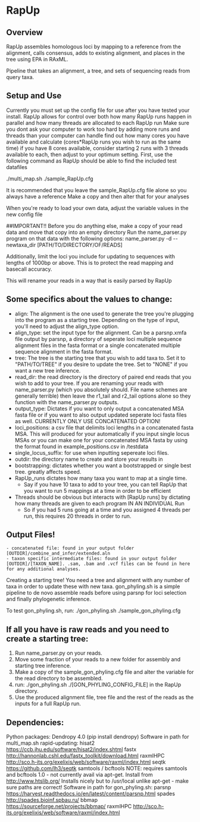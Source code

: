 # RapUp
## Overview

RapUp assembles homologous loci by mapping to a reference from the alignment, calls consensus, adds to existing alignment, and places in the tree using EPA in RAxML.

Pipeline that takes an alignment, a tree, and sets of sequencing reads from query taxa.

## Setup and Use

Currently you must set up the config file for use after you have tested your install.
RapUp allows for control over both how many RapUp runs happen
in parallel and how many threads are allocated to each RapUp run
Make sure you dont ask your computer to work too hard by adding more runs and threads than your computer can handle
find out how many cores you have available and calculate (cores*RapUp runs you wish to run as the same time)
if you have 8 cores available, consider starting 2 runs with 3 threads available to each,
then adjust to your optimum setting.
First, use the following command as RapUp should be able to find the included test datafiles

./multi_map.sh ./sample_RapUp.cfg

It is recommended that you leave the sample_RapUp.cfg file alone so you always have a reference
Make a copy and then alter that for your analyses

When you're ready to load your own data, adjust the variable values in the new config file

##IMPORTANT!!
Before you do anything else, make a copy of your read data and move that copy into an empty directory
Run the name_parser.py program on that data with the following options:
name_parser.py -d --newtaxa_dir [PATH/TO/DIRECTORY/OF/READS]

Additionally, limit the loci you include for updating to sequences with lengths of 1000bp or above. This is to protect the read mapping and basecall accuracy.

This will rename your reads in a way that is easily parsed by RapUp

## Some specifics about the values to change:

- align: The alignment is the one used to generate the tree you're plugging into the program as a starting tree. Depending on the type of input, you'll need to adjust the align_type option.
- align_type: set the input type for the alignment. Can be a parsnp.xmfa file output by parsnp, a directory of seperate loci multiple sequence alignment files in the fasta format or a single concatenated multiple sequence alignment in the fasta format.
- tree: The tree is the starting tree that you wish to add taxa to. Set it to "PATH/TO/TREE" if you desire to update the tree. Set to "NONE" if you want a new tree inference.
- read_dir: the read directory is the directory of paired end reads that you wish to add to your tree.
If you are renaming your reads with name_parser.py (which you absolutely should. File name schemes are generally terrible) then leave the r1_tail and r2_tail options alone so they function with the name_parser.py outputs.
- output_type: Dictates if you want to only output a concatenated MSA fasta file or if you want to also output updated seperate loci fasta files as well. CURRENTLY ONLY USE CONCATENATED OPTION!
- loci_positions: a csv file that delimits loci lengths in a concatenated fasta MSA. This will produced for your automatically if you input single locus MSAs or you can make one for your concatenated MSA fasta by using the format found in example_positions.csv in /testdata
- single_locus_suffix: for use when inputting sepereate loci files.
- outdir: the directory name to create and store your results in
- bootstrapping: dictates whether you want a bootstrapped or single best tree. greatly affects speed. 
- RapUp_runs dictates how many taxa you want to map at a single time.
  - Say if you have 10 taxa to add to your tree, you can tell RapUp that you want to run 5 mappings at a time in order to be efficient
- Threads should be obvious but interacts with [RapUp runs] by dictating how many threads are given to each program IN AN INDIVIDUAL Run
  - So if you had 5 runs going at a time and you assigned 4 threads per run, this requires 20 threads in order to run.


## Output Files!
	- concatenated file: found in your output folder [OUTDIR]/combine_and_infer/extended.aln
	- taxon specific intermediate files: found in your output folder [OUTDIR]/[TAXON_NAME]. .sam, .bam and .vcf files can be found in here for any additional analyses.

Creating a starting tree!
You need a tree and alignment with any number of taxa in order to update these with new taxa.
gon_phyling.sh is a simple pipeline to de novo assemble reads before using parsnp for loci selection and finally phylogenetic inference.

To test gon_phyling.sh, run:
./gon_phyling.sh ./sample_gon_phyling.cfg

## If all you have is raw reads and you need to create a starting tree:
1. Run name_parser.py on your reads.
2. Move some fraction of your reads to a new folder for assembly and starting tree inference.
3. Make a copy of the sample_gon_phyling.cfg file and alter the variable for the read directory to be assembled.
4. run: ./gon_phyling.sh ./[GON_PHYLING_CONFIG_FILE] in the RapUp directory.
5. Use the produced alignment file, tree file and the rest of the reads as the inputs for a full RapUp run.


## Dependencies:
Python packages:
    	Dendropy 4.0 (pip install dendropy)
Software in path for multi_map.sh rapid-updating:
        hisat2  https://ccb.jhu.edu/software/hisat2/index.shtml
        fastx  http://hannonlab.cshl.edu/fastx_toolkit/download.html
        raxmlHPC http://sco.h-its.org/exelixis/web/software/raxml/index.html
        seqtk https://github.com/lh3/seqtk
        samtools / bcftools
        NOTE: requires samtools and bcftools 1.0 - not currently avail via apt-get. Install from http://www.htslib.org/
        Installs nicely but to /usr/local unlike apt-get - make sure paths are correct!
Software in path for gon_phyling.sh:
	parsnp https://harvest.readthedocs.io/en/latest/content/parsnp.html
	spades http://spades.bioinf.spbau.ru/
	bbmap https://sourceforge.net/projects/bbmap/
	raxmlHPC http://sco.h-its.org/exelixis/web/software/raxml/index.html




